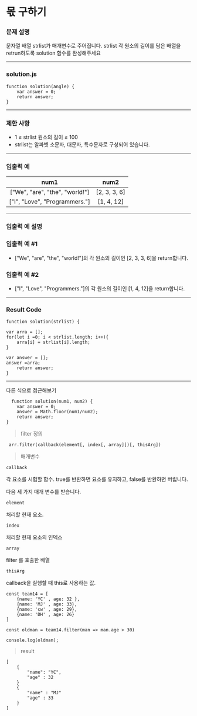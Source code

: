 # 몫 구하기

 
### 문제 설명

문자열 배열 strlist가 매개변수로 주어집니다. strlist 각 원소의 길이를 담은 배열을 retrun하도록 solution 함수를 완성해주세요

---
### solution.js
```
function solution(angle) {
    var answer = 0;
    return answer;
}
```
---

### 제한 사항
- 1 ≤ strlist 원소의 길이 ≤ 100
- strlist는 알파벳 소문자, 대문자, 특수문자로 구성되어 있습니다.


---
### 입출력 예
| num1 | num2 |
|:---:|:----:|
| ["We", "are", "the", "world!"] | [2, 3, 3, 6]| 
| ["I", "Love", "Programmers."] | [1, 4, 12] |

---
### 입출력 예 설명

### 입출력 예 #1

- ["We", "are", "the", "world!"]의 각 원소의 길이인 [2, 3, 3, 6]을 return합니다.


### 입출력 예 #2

- ["I", "Love", "Programmers."]의 각 원소의 길이인 [1, 4, 12]을 return합니다.

---

### Result Code
```
function solution(strlist) {

var arra = [];
for(let i =0; i < strlist.length; i++){
    arra[i] = strlist[i].length; 
}
 
var answer = [];
answer =arra;
    return answer;
}
```
---
다른 식으로 접근해보기 

```
  function solution(num1, num2) {
    var answer = 0;
    answer = Math.floor(num1/num2);
    return answer; 
}

```

> filter 정의 

```
 arr.filter(callback(element[, index[, array]])[, thisArg])
```


> 매개변수

`callback`

각 요소를 시험할 함수. true를 반환하면 요소를 유지하고, false를 반환하면 버립니다. 

다음 세 가지 매개 변수를 받습니다.

`element`

처리할 현재 요소.

`index`

처리할 현재 요소의 인덱스

`array`

filter 를 호출한 배열

`thisArg`

callback을 실행할 때 this로 사용하는 값.


```
const team14 = [
    {name: 'YC' , age: 32 },
    {name: 'MJ' , age: 33},
    {name: 'cw' , age: 29},
    {name: 'DH' , age: 26}
]

const oldman = team14.filter(man => man.age > 30)

console.log(oldman);

```

> result
```
[
    {
        "name": "YC",
        "age" : 32
    }
    {
        "name" : "MJ"
        "age" : 33
    }
]
```